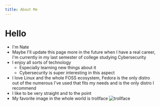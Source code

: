 ```yaml
---
title: About Me
---
```


# Hello

- I'm Nate
- Maybe I'll update this page more in the future when I have a real career, I'm currently in my last semester of college studying Cybersecurity 
- I enjoy all sorts of technology
    - Especially learning new things about it
    - Cybersecurity is super interesting in this aspect
- I love Linux and the whole FOSS ecosystem, Fedora is the only distro out of the numerous I've used that fits my needs and is the only distro I recommend
- I like to be very straight and to the point
- My favorite image in the whole world is trollface
![trollface](https://upload.wikimedia.org/wikipedia/en/7/73/Trollface.png)
